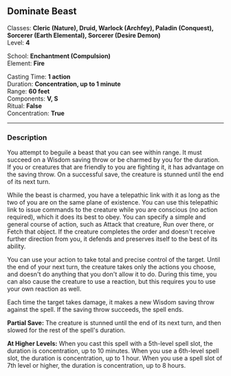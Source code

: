 ## Dominate Beast

Classes: **Cleric (Nature), Druid, Warlock (Archfey), Paladin (Conquest), Sorcerer (Earth Elemental), Sorcerer (Desire Demon)**  
Level: **4**  

School: **Enchantment (Compulsion)**  
Element: **Fire**  

Casting Time: **1 action**  
Duration: **Concentration, up to 1 minute**  
Range: **60 feet**  
Components: **V, S**  
Ritual: **False**  
Concentration: **True**  

------

### Description

You attempt to beguile a beast that you can see within range. It must succeed on a Wisdom saving throw or be charmed by you for the duration. If you or creatures that are friendly to you are fighting it, it has advantage on the saving throw. On a successful save, the creature is stunned until the end of its next turn.

While the beast is charmed, you have a telepathic link with it as long as the two of you are on the same plane of existence. You can use this telepathic link to issue commands to the creature while you are conscious (no action required), which it does its best to obey. You can specify a simple and general course of action, such as Attack that creature, Run over there, or Fetch that object. If the creature completes the order and doesn't receive further direction from you, it defends and preserves itself to the best of its ability.

You can use your action to take total and precise control of the target. Until the end of your next turn, the creature takes only the actions you choose, and doesn't do anything that you don't allow it to do. During this time, you can also cause the creature to use a reaction, but this requires you to use your own reaction as well.

Each time the target takes damage, it makes a new Wisdom saving throw against the spell. If the saving throw succeeds, the spell ends.

**Partial Save:** The creature is stunned until the end of its next turn, and then slowed for the rest of the spell's duration.

**At Higher Levels:** When you cast this spell with a 5th-level spell slot, the duration is concentration, up to 10 minutes. When you use a 6th-level spell slot, the duration is concentration, up to 1 hour. When you use a spell slot of 7th level or higher, the duration is concentration, up to 8 hours.